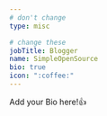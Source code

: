 ```yaml
---
# don't change
type: misc

# change these
jobTitle: Blogger
name: SimpleOpenSource
bio: true
icon: ":coffee:"
---
```


Add your Bio here!:+1: